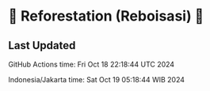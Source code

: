 
# 🌳 Reforestation (Reboisasi) 🌲

## Last Updated

GitHub Actions time: Fri Oct 18 22:18:44 UTC 2024

Indonesia/Jakarta time: Sat Oct 19 05:18:44 WIB 2024
